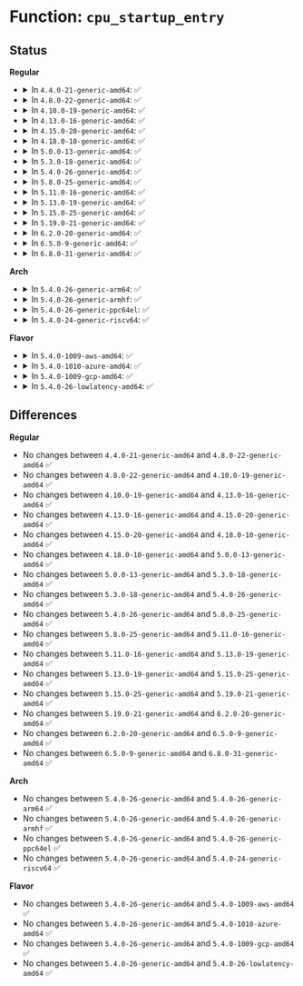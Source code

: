 # Function: <code>cpu_startup_entry</code>

## Status
<b>Regular</b>
<ul>
<li>
<details>
<summary>In <code>4.4.0-21-generic-amd64</code>: ✅</summary>

```c
void cpu_startup_entry(enum cpuhp_state state)
```

```json
{
  "name": "cpu_startup_entry",
  "collision_type": "Unique Global",
  "inline_type": "No",
  "funcs": [
    {
      "addr": 18446744071579647360,
      "name": "cpu_startup_entry",
      "external": true,
      "loc": "kernel/sched/idle.c:281",
      "file": "kernel/sched/idle.c",
      "inline": "seen, unknown",
      "caller_inline": [],
      "caller_func": [
        "init/main.c:rest_init",
        "arch/x86/xen/smp.c:cpu_bringup_and_idle",
        "arch/x86/kernel/smpboot.c:start_secondary"
      ]
    }
  ],
  "symbols": [
    {
      "addr": 18446744071579647360,
      "name": "cpu_startup_entry",
      "section": ".text",
      "bind": "STB_GLOBAL",
      "size": 840
    }
  ]
}
```
</details>
</li>
<li>
<details>
<summary>In <code>4.8.0-22-generic-amd64</code>: ✅</summary>

```c
void cpu_startup_entry(enum cpuhp_state state)
```

```json
{
  "name": "cpu_startup_entry",
  "collision_type": "Unique Global",
  "inline_type": "No",
  "funcs": [
    {
      "addr": 18446744071579662944,
      "name": "cpu_startup_entry",
      "external": true,
      "loc": "kernel/sched/idle.c:274",
      "file": "kernel/sched/idle.c",
      "inline": "seen, unknown",
      "caller_inline": [],
      "caller_func": [
        "init/main.c:rest_init",
        "arch/x86/xen/smp.c:xen_play_dead",
        "arch/x86/xen/smp.c:cpu_bringup_and_idle",
        "arch/x86/kernel/smpboot.c:start_secondary"
      ]
    }
  ],
  "symbols": [
    {
      "addr": 18446744071579662944,
      "name": "cpu_startup_entry",
      "section": ".text",
      "bind": "STB_GLOBAL",
      "size": 835
    }
  ]
}
```
</details>
</li>
<li>
<details>
<summary>In <code>4.10.0-19-generic-amd64</code>: ✅</summary>

```c
void cpu_startup_entry(enum cpuhp_state state)
```

```json
{
  "name": "cpu_startup_entry",
  "collision_type": "Unique Global",
  "inline_type": "No",
  "funcs": [
    {
      "addr": 18446744071579688224,
      "name": "cpu_startup_entry",
      "external": true,
      "loc": "kernel/sched/idle.c:325",
      "file": "kernel/sched/idle.c",
      "inline": "seen, unknown",
      "caller_inline": [],
      "caller_func": [
        "init/main.c:rest_init",
        "arch/x86/xen/smp.c:xen_play_dead",
        "arch/x86/xen/smp.c:cpu_bringup_and_idle",
        "arch/x86/kernel/smpboot.c:start_secondary"
      ]
    }
  ],
  "symbols": [
    {
      "addr": 18446744071579688224,
      "name": "cpu_startup_entry",
      "section": ".text",
      "bind": "STB_GLOBAL",
      "size": 115
    }
  ]
}
```
</details>
</li>
<li>
<details>
<summary>In <code>4.13.0-16-generic-amd64</code>: ✅</summary>

```c
void cpu_startup_entry(enum cpuhp_state state)
```

```json
{
  "name": "cpu_startup_entry",
  "collision_type": "Unique Global",
  "inline_type": "No",
  "funcs": [
    {
      "addr": 18446744071579674240,
      "name": "cpu_startup_entry",
      "external": true,
      "loc": "kernel/sched/idle.c:331",
      "file": "kernel/sched/idle.c",
      "inline": "seen, unknown",
      "caller_inline": [],
      "caller_func": [
        "init/main.c:rest_init",
        "arch/x86/xen/smp_pv.c:cpu_bringup_and_idle",
        "arch/x86/kernel/smpboot.c:start_secondary"
      ]
    }
  ],
  "symbols": [
    {
      "addr": 18446744071579674240,
      "name": "cpu_startup_entry",
      "section": ".text",
      "bind": "STB_GLOBAL",
      "size": 117
    }
  ]
}
```
</details>
</li>
<li>
<details>
<summary>In <code>4.15.0-20-generic-amd64</code>: ✅</summary>

```c
void cpu_startup_entry(enum cpuhp_state state)
```

```json
{
  "name": "cpu_startup_entry",
  "collision_type": "Unique Global",
  "inline_type": "No",
  "funcs": [
    {
      "addr": 18446744071579704976,
      "name": "cpu_startup_entry",
      "external": true,
      "loc": "kernel/sched/idle.c:331",
      "file": "kernel/sched/idle.c",
      "inline": "seen, unknown",
      "caller_inline": [],
      "caller_func": [
        "init/main.c:rest_init",
        "arch/x86/xen/smp_pv.c:cpu_bringup_and_idle",
        "arch/x86/kernel/smpboot.c:start_secondary"
      ]
    }
  ],
  "symbols": [
    {
      "addr": 18446744071579704976,
      "name": "cpu_startup_entry",
      "section": ".text",
      "bind": "STB_GLOBAL",
      "size": 117
    }
  ]
}
```
</details>
</li>
<li>
<details>
<summary>In <code>4.18.0-10-generic-amd64</code>: ✅</summary>

```c
void cpu_startup_entry(enum cpuhp_state state)
```

```json
{
  "name": "cpu_startup_entry",
  "collision_type": "Unique Global",
  "inline_type": "No",
  "funcs": [
    {
      "addr": 18446744071579649568,
      "name": "cpu_startup_entry",
      "external": true,
      "loc": "kernel/sched/idle.c:348",
      "file": "kernel/sched/idle.c",
      "inline": "seen, unknown",
      "caller_inline": [],
      "caller_func": [
        "init/main.c:rest_init",
        "arch/x86/xen/smp_pv.c:cpu_bringup_and_idle",
        "arch/x86/kernel/smpboot.c:start_secondary"
      ]
    }
  ],
  "symbols": [
    {
      "addr": 18446744071579649568,
      "name": "cpu_startup_entry",
      "section": ".text",
      "bind": "STB_GLOBAL",
      "size": 117
    }
  ]
}
```
</details>
</li>
<li>
<details>
<summary>In <code>5.0.0-13-generic-amd64</code>: ✅</summary>

```c
void cpu_startup_entry(enum cpuhp_state state)
```

```json
{
  "name": "cpu_startup_entry",
  "collision_type": "Unique Global",
  "inline_type": "No",
  "funcs": [
    {
      "addr": 18446744071579687136,
      "name": "cpu_startup_entry",
      "external": true,
      "loc": "kernel/sched/idle.c:348",
      "file": "kernel/sched/idle.c",
      "inline": "seen, unknown",
      "caller_inline": [],
      "caller_func": [
        "init/main.c:rest_init",
        "arch/x86/xen/smp_pv.c:cpu_bringup_and_idle",
        "arch/x86/kernel/smpboot.c:start_secondary"
      ]
    }
  ],
  "symbols": [
    {
      "addr": 18446744071579687136,
      "name": "cpu_startup_entry",
      "section": ".text",
      "bind": "STB_GLOBAL",
      "size": 31
    }
  ]
}
```
</details>
</li>
<li>
<details>
<summary>In <code>5.3.0-18-generic-amd64</code>: ✅</summary>

```c
void cpu_startup_entry(enum cpuhp_state state)
```

```json
{
  "name": "cpu_startup_entry",
  "collision_type": "Unique Global",
  "inline_type": "No",
  "funcs": [
    {
      "addr": 18446744071579720912,
      "name": "cpu_startup_entry",
      "external": true,
      "loc": "kernel/sched/idle.c:349",
      "file": "kernel/sched/idle.c",
      "inline": "seen, unknown",
      "caller_inline": [],
      "caller_func": [
        "init/main.c:rest_init",
        "arch/x86/xen/smp_pv.c:cpu_bringup_and_idle",
        "arch/x86/kernel/smpboot.c:start_secondary"
      ]
    }
  ],
  "symbols": [
    {
      "addr": 18446744071579720912,
      "name": "cpu_startup_entry",
      "section": ".text",
      "bind": "STB_GLOBAL",
      "size": 34
    }
  ]
}
```
</details>
</li>
<li>
<details>
<summary>In <code>5.4.0-26-generic-amd64</code>: ✅</summary>

```c
void cpu_startup_entry(enum cpuhp_state state)
```

```json
{
  "name": "cpu_startup_entry",
  "collision_type": "Unique Global",
  "inline_type": "No",
  "funcs": [
    {
      "addr": 18446744071579763408,
      "name": "cpu_startup_entry",
      "external": true,
      "loc": "kernel/sched/idle.c:350",
      "file": "kernel/sched/idle.c",
      "inline": "seen, unknown",
      "caller_inline": [],
      "caller_func": [
        "init/main.c:rest_init",
        "arch/x86/xen/smp_pv.c:cpu_bringup_and_idle",
        "arch/x86/kernel/smpboot.c:start_secondary"
      ]
    }
  ],
  "symbols": [
    {
      "addr": 18446744071579763408,
      "name": "cpu_startup_entry",
      "section": ".text",
      "bind": "STB_GLOBAL",
      "size": 34
    }
  ]
}
```
</details>
</li>
<li>
<details>
<summary>In <code>5.8.0-25-generic-amd64</code>: ✅</summary>

```c
void cpu_startup_entry(enum cpuhp_state state)
```

```json
{
  "name": "cpu_startup_entry",
  "collision_type": "Unique Global",
  "inline_type": "No",
  "funcs": [
    {
      "addr": 18446744071579797040,
      "name": "cpu_startup_entry",
      "external": true,
      "loc": "kernel/sched/idle.c:367",
      "file": "kernel/sched/idle.c",
      "inline": "seen, unknown",
      "caller_inline": [],
      "caller_func": [
        "init/main.c:rest_init",
        "arch/x86/xen/smp_pv.c:cpu_bringup_and_idle",
        "arch/x86/kernel/smpboot.c:start_secondary"
      ]
    }
  ],
  "symbols": [
    {
      "addr": 18446744071579797040,
      "name": "cpu_startup_entry",
      "section": ".text",
      "bind": "STB_GLOBAL",
      "size": 34
    }
  ]
}
```
</details>
</li>
<li>
<details>
<summary>In <code>5.11.0-16-generic-amd64</code>: ✅</summary>

```c
void cpu_startup_entry(enum cpuhp_state state)
```

```json
{
  "name": "cpu_startup_entry",
  "collision_type": "Unique Global",
  "inline_type": "No",
  "funcs": [
    {
      "addr": 18446744071579787840,
      "name": "cpu_startup_entry",
      "external": true,
      "loc": "kernel/sched/idle.c:392",
      "file": "kernel/sched/idle.c",
      "inline": "seen, unknown",
      "caller_inline": [],
      "caller_func": [
        "init/main.c:rest_init",
        "arch/x86/xen/smp_pv.c:cpu_bringup_and_idle",
        "arch/x86/kernel/smpboot.c:start_secondary"
      ]
    }
  ],
  "symbols": [
    {
      "addr": 18446744071579787840,
      "name": "cpu_startup_entry",
      "section": ".text",
      "bind": "STB_GLOBAL",
      "size": 34
    }
  ]
}
```
</details>
</li>
<li>
<details>
<summary>In <code>5.13.0-19-generic-amd64</code>: ✅</summary>

```c
void cpu_startup_entry(enum cpuhp_state state)
```

```json
{
  "name": "cpu_startup_entry",
  "collision_type": "Unique Global",
  "inline_type": "No",
  "funcs": [
    {
      "addr": 18446744071579795984,
      "name": "cpu_startup_entry",
      "external": true,
      "loc": "kernel/sched/idle.c:398",
      "file": "kernel/sched/idle.c",
      "inline": "seen, unknown",
      "caller_inline": [],
      "caller_func": [
        "init/main.c:rest_init",
        "arch/x86/xen/smp_pv.c:cpu_bringup_and_idle",
        "arch/x86/kernel/smpboot.c:start_secondary"
      ]
    }
  ],
  "symbols": [
    {
      "addr": 18446744071579795984,
      "name": "cpu_startup_entry",
      "section": ".text",
      "bind": "STB_GLOBAL",
      "size": 34
    }
  ]
}
```
</details>
</li>
<li>
<details>
<summary>In <code>5.15.0-25-generic-amd64</code>: ✅</summary>

```c
void cpu_startup_entry(enum cpuhp_state state)
```

```json
{
  "name": "cpu_startup_entry",
  "collision_type": "Unique Global",
  "inline_type": "No",
  "funcs": [
    {
      "addr": 18446744071579891920,
      "name": "cpu_startup_entry",
      "external": true,
      "loc": "kernel/sched/idle.c:398",
      "file": "kernel/sched/idle.c",
      "inline": "seen, unknown",
      "caller_inline": [],
      "caller_func": [
        "init/main.c:rest_init",
        "arch/x86/xen/smp_pv.c:cpu_bringup_and_idle",
        "arch/x86/kernel/smpboot.c:start_secondary"
      ]
    }
  ],
  "symbols": [
    {
      "addr": 18446744071579891920,
      "name": "cpu_startup_entry",
      "section": ".text",
      "bind": "STB_GLOBAL",
      "size": 34
    }
  ]
}
```
</details>
</li>
<li>
<details>
<summary>In <code>5.19.0-21-generic-amd64</code>: ✅</summary>

```c
void cpu_startup_entry(enum cpuhp_state state)
```

```json
{
  "name": "cpu_startup_entry",
  "collision_type": "Unique Global",
  "inline_type": "No",
  "funcs": [
    {
      "addr": 18446744071580105024,
      "name": "cpu_startup_entry",
      "external": true,
      "loc": "kernel/sched/idle.c:395",
      "file": "kernel/sched/build_policy.c",
      "inline": "seen, unknown",
      "caller_inline": [],
      "caller_func": [
        "init/main.c:rest_init",
        "arch/x86/xen/smp_pv.c:cpu_bringup_and_idle",
        "arch/x86/kernel/smpboot.c:start_secondary"
      ]
    }
  ],
  "symbols": [
    {
      "addr": 18446744071580105024,
      "name": "cpu_startup_entry",
      "section": ".text",
      "bind": "STB_GLOBAL",
      "size": 31
    }
  ]
}
```
</details>
</li>
<li>
<details>
<summary>In <code>6.2.0-20-generic-amd64</code>: ✅</summary>

```c
void cpu_startup_entry(enum cpuhp_state state)
```

```json
{
  "name": "cpu_startup_entry",
  "collision_type": "Unique Global",
  "inline_type": "No",
  "funcs": [
    {
      "addr": 18446744071580278160,
      "name": "cpu_startup_entry",
      "external": true,
      "loc": "kernel/sched/idle.c:395",
      "file": "kernel/sched/build_policy.c",
      "inline": "seen, unknown",
      "caller_inline": [],
      "caller_func": [
        "init/main.c:rest_init",
        "arch/x86/xen/smp_pv.c:cpu_bringup_and_idle",
        "arch/x86/kernel/smpboot.c:start_secondary"
      ]
    }
  ],
  "symbols": [
    {
      "addr": 18446744071580278160,
      "name": "cpu_startup_entry",
      "section": ".text",
      "bind": "STB_GLOBAL",
      "size": 31
    }
  ]
}
```
</details>
</li>
<li>
<details>
<summary>In <code>6.5.0-9-generic-amd64</code>: ✅</summary>

```c
void cpu_startup_entry(enum cpuhp_state state)
```

```json
{
  "name": "cpu_startup_entry",
  "collision_type": "Unique Global",
  "inline_type": "No",
  "funcs": [
    {
      "addr": 18446744071580345456,
      "name": "cpu_startup_entry",
      "external": true,
      "loc": "kernel/sched/idle.c:374",
      "file": "kernel/sched/build_policy.c",
      "inline": "seen, unknown",
      "caller_inline": [],
      "caller_func": [
        "init/main.c:rest_init",
        "arch/x86/xen/smp_pv.c:cpu_bringup_and_idle",
        "arch/x86/kernel/smpboot.c:start_secondary"
      ]
    }
  ],
  "symbols": [
    {
      "addr": 18446744071580345456,
      "name": "cpu_startup_entry",
      "section": ".text",
      "bind": "STB_GLOBAL",
      "size": 31
    }
  ]
}
```
</details>
</li>
<li>
<details>
<summary>In <code>6.8.0-31-generic-amd64</code>: ✅</summary>

```c
void cpu_startup_entry(enum cpuhp_state state)
```

```json
{
  "name": "cpu_startup_entry",
  "collision_type": "Unique Global",
  "inline_type": "No",
  "funcs": [
    {
      "addr": 18446744071580400176,
      "name": "cpu_startup_entry",
      "external": true,
      "loc": "kernel/sched/idle.c:404",
      "file": "kernel/sched/build_policy.c",
      "inline": "seen, unknown",
      "caller_inline": [],
      "caller_func": [
        "init/main.c:rest_init",
        "arch/x86/xen/smp_pv.c:cpu_bringup_and_idle",
        "arch/x86/kernel/smpboot.c:start_secondary"
      ]
    }
  ],
  "symbols": [
    {
      "addr": 18446744071580400176,
      "name": "cpu_startup_entry",
      "section": ".text",
      "bind": "STB_GLOBAL",
      "size": 44
    }
  ]
}
```
</details>
</li>
</ul>
<b>Arch</b>
<ul>
<li>
<details>
<summary>In <code>5.4.0-26-generic-arm64</code>: ✅</summary>

```c
void cpu_startup_entry(enum cpuhp_state state)
```

```json
{
  "name": "cpu_startup_entry",
  "collision_type": "Unique Global",
  "inline_type": "No",
  "funcs": [
    {
      "addr": 18446603336490942528,
      "name": "cpu_startup_entry",
      "external": true,
      "loc": "kernel/sched/idle.c:350",
      "file": "kernel/sched/idle.c",
      "inline": "seen, unknown",
      "caller_inline": [],
      "caller_func": [
        "init/main.c:rest_init",
        "arch/arm64/kernel/smp.c:secondary_start_kernel",
        "arch/arm64/kernel/smp.c:secondary_start_kernel"
      ]
    }
  ],
  "symbols": [
    {
      "addr": 18446603336490942528,
      "name": "cpu_startup_entry",
      "section": ".text",
      "bind": "STB_GLOBAL",
      "size": 48
    }
  ]
}
```
</details>
</li>
<li>
<details>
<summary>In <code>5.4.0-26-generic-armhf</code>: ✅</summary>

```c
void cpu_startup_entry(enum cpuhp_state state)
```

```json
{
  "name": "cpu_startup_entry",
  "collision_type": "Unique Global",
  "inline_type": "No",
  "funcs": [
    {
      "addr": 3224961176,
      "name": "cpu_startup_entry",
      "external": true,
      "loc": "kernel/sched/idle.c:350",
      "file": "kernel/sched/idle.c",
      "inline": "seen, unknown",
      "caller_inline": [],
      "caller_func": [
        "init/main.c:rest_init",
        "arch/arm/kernel/smp.c:secondary_start_kernel"
      ]
    }
  ],
  "symbols": [
    {
      "addr": 3224961176,
      "name": "cpu_startup_entry",
      "section": ".text",
      "bind": "STB_GLOBAL",
      "size": 44
    }
  ]
}
```
</details>
</li>
<li>
<details>
<summary>In <code>5.4.0-26-generic-ppc64el</code>: ✅</summary>

```c
void cpu_startup_entry(enum cpuhp_state state)
```

```json
{
  "name": "cpu_startup_entry",
  "collision_type": "Unique Global",
  "inline_type": "No",
  "funcs": [
    {
      "addr": 13835058055283798656,
      "name": "cpu_startup_entry",
      "external": true,
      "loc": "kernel/sched/idle.c:350",
      "file": "kernel/sched/idle.c",
      "inline": "seen, unknown",
      "caller_inline": [],
      "caller_func": [
        "init/main.c:rest_init",
        "arch/powerpc/kernel/smp.c:start_secondary"
      ]
    }
  ],
  "symbols": [
    {
      "addr": 13835058055283798656,
      "name": "cpu_startup_entry",
      "section": ".text",
      "bind": "STB_GLOBAL",
      "size": 64
    }
  ]
}
```
</details>
</li>
<li>
<details>
<summary>In <code>5.4.0-24-generic-riscv64</code>: ✅</summary>

```c
void cpu_startup_entry(enum cpuhp_state state)
```

```json
{
  "name": "cpu_startup_entry",
  "collision_type": "Unique Global",
  "inline_type": "No",
  "funcs": [
    {
      "addr": 18446743936271573384,
      "name": "cpu_startup_entry",
      "external": true,
      "loc": "kernel/sched/idle.c:350",
      "file": "kernel/sched/idle.c",
      "inline": "seen, unknown",
      "caller_inline": [],
      "caller_func": [
        "init/main.c:rest_init",
        "arch/riscv/kernel/smpboot.c:smp_callin"
      ]
    }
  ],
  "symbols": [
    {
      "addr": 18446743936271573384,
      "name": "cpu_startup_entry",
      "section": ".text",
      "bind": "STB_GLOBAL",
      "size": 50
    }
  ]
}
```
</details>
</li>
</ul>
<b>Flavor</b>
<ul>
<li>
<details>
<summary>In <code>5.4.0-1009-aws-amd64</code>: ✅</summary>

```c
void cpu_startup_entry(enum cpuhp_state state)
```

```json
{
  "name": "cpu_startup_entry",
  "collision_type": "Unique Global",
  "inline_type": "No",
  "funcs": [
    {
      "addr": 18446744071579739264,
      "name": "cpu_startup_entry",
      "external": true,
      "loc": "kernel/sched/idle.c:350",
      "file": "kernel/sched/idle.c",
      "inline": "seen, unknown",
      "caller_inline": [],
      "caller_func": [
        "init/main.c:rest_init",
        "arch/x86/xen/smp_pv.c:cpu_bringup_and_idle",
        "arch/x86/kernel/smpboot.c:start_secondary"
      ]
    }
  ],
  "symbols": [
    {
      "addr": 18446744071579739264,
      "name": "cpu_startup_entry",
      "section": ".text",
      "bind": "STB_GLOBAL",
      "size": 34
    }
  ]
}
```
</details>
</li>
<li>
<details>
<summary>In <code>5.4.0-1010-azure-amd64</code>: ✅</summary>

```c
void cpu_startup_entry(enum cpuhp_state state)
```

```json
{
  "name": "cpu_startup_entry",
  "collision_type": "Unique Global",
  "inline_type": "No",
  "funcs": [
    {
      "addr": 18446744071579669648,
      "name": "cpu_startup_entry",
      "external": true,
      "loc": "kernel/sched/idle.c:350",
      "file": "kernel/sched/idle.c",
      "inline": "seen, unknown",
      "caller_inline": [],
      "caller_func": [
        "init/main.c:rest_init",
        "arch/x86/kernel/smpboot.c:start_secondary"
      ]
    }
  ],
  "symbols": [
    {
      "addr": 18446744071579669648,
      "name": "cpu_startup_entry",
      "section": ".text",
      "bind": "STB_GLOBAL",
      "size": 34
    }
  ]
}
```
</details>
</li>
<li>
<details>
<summary>In <code>5.4.0-1009-gcp-amd64</code>: ✅</summary>

```c
void cpu_startup_entry(enum cpuhp_state state)
```

```json
{
  "name": "cpu_startup_entry",
  "collision_type": "Unique Global",
  "inline_type": "No",
  "funcs": [
    {
      "addr": 18446744071579723776,
      "name": "cpu_startup_entry",
      "external": true,
      "loc": "kernel/sched/idle.c:350",
      "file": "kernel/sched/idle.c",
      "inline": "seen, unknown",
      "caller_inline": [],
      "caller_func": [
        "init/main.c:rest_init",
        "arch/x86/xen/smp_pv.c:cpu_bringup_and_idle",
        "arch/x86/kernel/smpboot.c:start_secondary"
      ]
    }
  ],
  "symbols": [
    {
      "addr": 18446744071579723776,
      "name": "cpu_startup_entry",
      "section": ".text",
      "bind": "STB_GLOBAL",
      "size": 34
    }
  ]
}
```
</details>
</li>
<li>
<details>
<summary>In <code>5.4.0-26-lowlatency-amd64</code>: ✅</summary>

```c
void cpu_startup_entry(enum cpuhp_state state)
```

```json
{
  "name": "cpu_startup_entry",
  "collision_type": "Unique Global",
  "inline_type": "No",
  "funcs": [
    {
      "addr": 18446744071579771152,
      "name": "cpu_startup_entry",
      "external": true,
      "loc": "kernel/sched/idle.c:350",
      "file": "kernel/sched/idle.c",
      "inline": "seen, unknown",
      "caller_inline": [],
      "caller_func": [
        "init/main.c:rest_init",
        "arch/x86/xen/smp_pv.c:cpu_bringup_and_idle",
        "arch/x86/kernel/smpboot.c:start_secondary"
      ]
    }
  ],
  "symbols": [
    {
      "addr": 18446744071579771152,
      "name": "cpu_startup_entry",
      "section": ".text",
      "bind": "STB_GLOBAL",
      "size": 34
    }
  ]
}
```
</details>
</li>
</ul>

## Differences
<b>Regular</b>
<ul>
<li>
No changes between <code>4.4.0-21-generic-amd64</code> and <code>4.8.0-22-generic-amd64</code> ✅
</li>
<li>
No changes between <code>4.8.0-22-generic-amd64</code> and <code>4.10.0-19-generic-amd64</code> ✅
</li>
<li>
No changes between <code>4.10.0-19-generic-amd64</code> and <code>4.13.0-16-generic-amd64</code> ✅
</li>
<li>
No changes between <code>4.13.0-16-generic-amd64</code> and <code>4.15.0-20-generic-amd64</code> ✅
</li>
<li>
No changes between <code>4.15.0-20-generic-amd64</code> and <code>4.18.0-10-generic-amd64</code> ✅
</li>
<li>
No changes between <code>4.18.0-10-generic-amd64</code> and <code>5.0.0-13-generic-amd64</code> ✅
</li>
<li>
No changes between <code>5.0.0-13-generic-amd64</code> and <code>5.3.0-18-generic-amd64</code> ✅
</li>
<li>
No changes between <code>5.3.0-18-generic-amd64</code> and <code>5.4.0-26-generic-amd64</code> ✅
</li>
<li>
No changes between <code>5.4.0-26-generic-amd64</code> and <code>5.8.0-25-generic-amd64</code> ✅
</li>
<li>
No changes between <code>5.8.0-25-generic-amd64</code> and <code>5.11.0-16-generic-amd64</code> ✅
</li>
<li>
No changes between <code>5.11.0-16-generic-amd64</code> and <code>5.13.0-19-generic-amd64</code> ✅
</li>
<li>
No changes between <code>5.13.0-19-generic-amd64</code> and <code>5.15.0-25-generic-amd64</code> ✅
</li>
<li>
No changes between <code>5.15.0-25-generic-amd64</code> and <code>5.19.0-21-generic-amd64</code> ✅
</li>
<li>
No changes between <code>5.19.0-21-generic-amd64</code> and <code>6.2.0-20-generic-amd64</code> ✅
</li>
<li>
No changes between <code>6.2.0-20-generic-amd64</code> and <code>6.5.0-9-generic-amd64</code> ✅
</li>
<li>
No changes between <code>6.5.0-9-generic-amd64</code> and <code>6.8.0-31-generic-amd64</code> ✅
</li>
</ul>
<b>Arch</b>
<ul>
<li>
No changes between <code>5.4.0-26-generic-amd64</code> and <code>5.4.0-26-generic-arm64</code> ✅
</li>
<li>
No changes between <code>5.4.0-26-generic-amd64</code> and <code>5.4.0-26-generic-armhf</code> ✅
</li>
<li>
No changes between <code>5.4.0-26-generic-amd64</code> and <code>5.4.0-26-generic-ppc64el</code> ✅
</li>
<li>
No changes between <code>5.4.0-26-generic-amd64</code> and <code>5.4.0-24-generic-riscv64</code> ✅
</li>
</ul>
<b>Flavor</b>
<ul>
<li>
No changes between <code>5.4.0-26-generic-amd64</code> and <code>5.4.0-1009-aws-amd64</code> ✅
</li>
<li>
No changes between <code>5.4.0-26-generic-amd64</code> and <code>5.4.0-1010-azure-amd64</code> ✅
</li>
<li>
No changes between <code>5.4.0-26-generic-amd64</code> and <code>5.4.0-1009-gcp-amd64</code> ✅
</li>
<li>
No changes between <code>5.4.0-26-generic-amd64</code> and <code>5.4.0-26-lowlatency-amd64</code> ✅
</li>
</ul>
